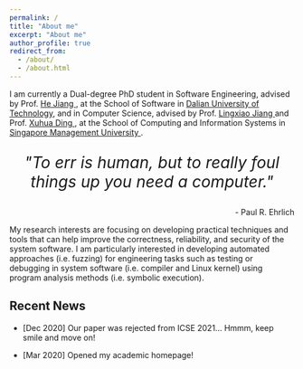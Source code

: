 ```yaml
---
permalink: /
title: "About me"
excerpt: "About me"
author_profile: true
redirect_from: 
  - /about/
  - /about.html
---
```


I am currently a Dual-degree PhD student in Software Engineering, advised by Prof. [ He Jiang ](http://faculty.dlut.edu.cn/jianghe/en/index.htm), at the School of Software in [ Dalian University of Technology](http://en.dlut.edu.cn/), and in Computer Science, advised by Prof. [ Lingxiao Jiang ](http://www.mysmu.edu/faculty/lxjiang/) and Prof. [ Xuhua Ding ](http://www.mysmu.edu/faculty/xhding/), at the School of Computing and Information Systems in [ Singapore Management University ](https://www.smu.edu.sg/). 



<p align="center" style="font-size:200%;" > <i> "To err is human, but to really foul things up you need a computer."</i></p>
<p align="right"> - Paul R. Ehrlich  </p>



My research interests are focusing on developing practical techniques and tools that can help improve the correctness, reliability, and security of the system software. I am particularly interested in developing automated approaches (i.e. fuzzing) for engineering tasks such as testing or debugging in system software (i.e. compiler and Linux kernel) using program analysis methods (i.e. symbolic execution).


## Recent News

  * [Dec 2020] Our paper was rejected from ICSE 2021... Hmmm, keep smile and move on!

  * [Mar 2020] Opened my academic homepage! 


